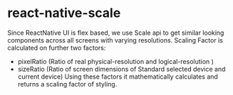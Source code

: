 # react-native-scale

Since ReactNative UI is flex based, we use Scale api to get similar looking components across all screens with varying resolutions.
Scaling Factor is calculated on further two factors:

- pixelRatio (Ratio of real physical-resolution and logical-resolution )
- sizeRatio (Ratio of screen dimensions of Standard selected device and current device)
  Using these factors it mathematically calculates and returns a scaling factor of styling.
